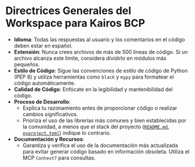 # Directrices Generales del Workspace para Kairos BCP

- **Idioma**: Todas las respuestas al usuario y los comentarios en el código deben estar en español.
- **Extensión**: Nunca crees archivos de más de 500 lineas de código. Si un archivo alcanza este límite, considera dividirlo en módulos más pequeños.
- **Estilo de Código**: Sigue las convenciones de estilo de código de Python (PEP 8) y utiliza herramientas como `black` y `mypy` para formatear el código automáticamente.
- **Calidad de Código**: Enfócate en la legibilidad y mantenibilidad del código.
- **Proceso de Desarrollo**:
    - Explica tu razonamiento antes de proporcionar código o realizar cambios significativos.
    - Prioriza el uso de las librerías más comunes y bien establecidas por la comunidad, a menos que el stack del proyecto ([`README.md`](./README.md:1), [`pyproject.toml`](./pyproject.toml:1)) indique lo contrario.
- **Documentación y Recursos**:
    - Garantiza y verifica el uso de la documentación más actualizada para evitar generar código basado en información obsoleta. Utiliza el MCP `Context7` para consultas.
